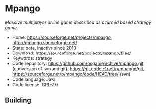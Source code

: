 # Mpango

_Massive multiplayer online game described as a turned based strategy game._

- Home: https://sourceforge.net/projects/mpango, http://mpango.sourceforge.net/
- State: beta, inactive since 2013
- Download: https://sourceforge.net/projects/mpango/files/
- Keywords: strategy
- Code repository: https://github.com/osgamearchive/mpango.git (conversion of svn and git), https://git.code.sf.net/p/mpango/git, https://sourceforge.net/p/mpango/code/HEAD/tree/ (svn)
- Code language: Java
- Code license: GPL-2.0

## Building

